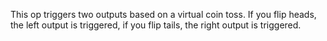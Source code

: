 This op triggers two outputs based on a virtual coin toss. If you flip heads, the left output is triggered, if you flip tails, the right output is triggered.